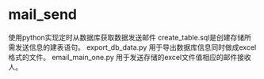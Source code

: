 # mail_send
使用python实现定时从数据库获取数据发送邮件
create_table.sql是创建存储所需发送信息的建表语句。
export_db_data.py 用于导出数据库信息同时做成excel格式的文件。
email_main_one.py 用于发送存储的excel文件值相应的邮件接收人。
